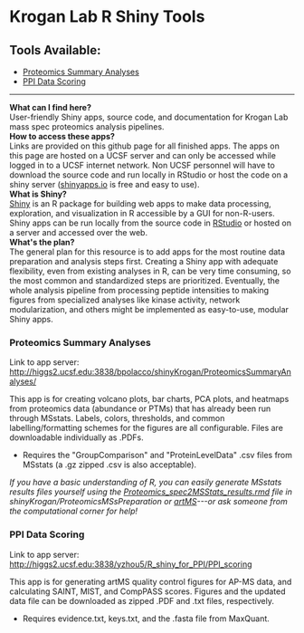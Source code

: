 # Krogan Lab R Shiny Tools

## Tools Available:
- [Proteomics Summary Analyses](#Proteomics-Summary-Analyses)
- [PPI Data Scoring](#PPI-Data-Scoring)

---

**What can I find here?**  
User-friendly Shiny apps, source code, and documentation for Krogan Lab mass spec proteomics analysis pipelines.  
**How to access these apps?**  
Links are provided on this github page for all finished apps. The apps on this page are hosted on a UCSF server and can only be accessed while logged in to a UCSF internet network. Non UCSF personnel will have to download the source code and run locally in RStudio or host the code on a shiny server ([shinyapps.io](https://www.shinyapps.io/?_gl=1*yakayf*_ga*NzE3MDY1MjQ0LjE2ODMyMzYxMjc.*_ga_8QJS108GF1*MTY4MzMzNjAxNC4yLjEuMTY4MzMzNzU4My4wLjAuMA..*_ga_2C0WZ1JHG0*MTY4MzMzNjAxNC4yLjEuMTY4MzMzNzU4My4wLjAuMA..) is free and easy to use).  
**What is Shiny?**  
[Shiny](https://shiny.rstudio.com/) is an R package for building web apps to make data processing, exploration, and visualization in R accessible by a GUI for non-R-users. Shiny apps can be run locally from the source code in [RStudio](https://posit.co/download/rstudio-desktop/) or hosted on a server and accessed over the web.  
**What's the plan?**  
The general plan for this resource is to add apps for the most routine data preparation and analysis steps first. Creating a Shiny app with adequate flexibility, even from existing analyses in R, can be very time consuming, so the most common and standardized steps are prioritized. Eventually, the whole analysis pipeline from processing peptide intensities to making figures from specialized analyses like kinase activity, network modularization, and others might be implemented as easy-to-use, modular Shiny apps.  


### Proteomics Summary Analyses
Link to app server: http://higgs2.ucsf.edu:3838/bpolacco/shinyKrogan/ProteomicsSummaryAnalyses/ 

This app is for creating volcano plots, bar charts, PCA plots, and heatmaps from proteomics data (abundance or PTMs) that has already been run through MSstats. Labels, colors, thresholds, and common labelling/formatting schemes for the figures are all configurable. Files are downloadable individually as .PDFs.  
- Requires the "GroupComparison" and "ProteinLevelData" .csv files from MSstats (a .gz zipped .csv is also acceptable).

*If you have a basic understanding of R, you can easily generate MSstats results files yourself using the [Proteomics_spec2MSStats_results.rmd](https://github.com/kroganlab/shinyKrogan/blob/main/ProteomicsMSsPreparation/Proteomics_spec2MSStats_results.rmd) file in shinyKrogan/ProteomicsMSsPreparation or [artMS](https://github.com/biodavidjm/artMS)---or ask someone from the computational corner for help!*

### PPI Data Scoring
Link to app server: http://higgs2.ucsf.edu:3838/yzhou5/R_shiny_for_PPI/PPI_scoring

This app is for generating artMS quality control figures for AP-MS data, and calculating SAINT, MIST, and CompPASS scores. Figures and the updated data file can be downloaded as zipped .PDF and .txt files, respectively.
- Requires evidence.txt, keys.txt, and the .fasta file from MaxQuant. 
